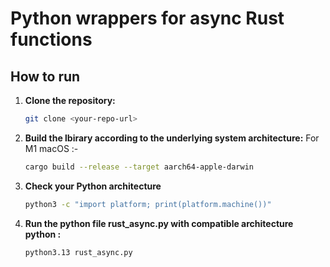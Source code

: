# Python wrappers for async Rust functions

## How to run

1. **Clone the repository:**
   ```bash
   git clone <your-repo-url>
   ```
2. **Build the lbirary according to the underlying system architecture:**
   For M1 macOS :-
   ```bash
   cargo build --release --target aarch64-apple-darwin
   ```
3. **Check your Python architecture**
   ```bash
   python3 -c "import platform; print(platform.machine())"
   ```
4. **Run the python file rust_async.py with compatible architecture python :**
   ```bash
   python3.13 rust_async.py
   ```

